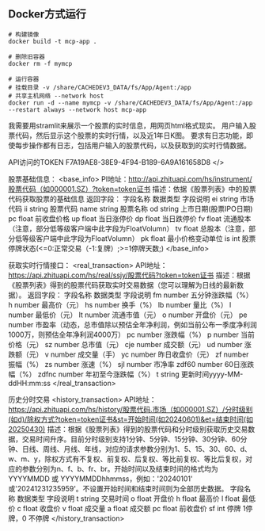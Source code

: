 
## Docker方式运行
```
# 构建镜像
docker build -t mcp-app .

# 删除旧容器
docker rm -f mymcp

# 运行容器
# 挂载目录 -v /share/CACHEDEV3_DATA/fs/App/Agent:/app
# 共享主机网络 --network host
docker run -d --name mymcp -v /share/CACHEDEV3_DATA/fs/App/Agent:/app --restart always --network host mcp-app

```

我需要用stramlit来展示一个股票的实时信息，用网页html格式现实。
用户输入股票代码，然后显示这个股票的实时行情，以及近1年日K图。
要求有日志功能，即使每步操作都有日志，包括用户输入的股票代码，以及获取到的实时行情数据。

API访问的TOKEN
<Token>
F7A19AE8-38E9-4F94-B189-6A9A161658D8
</>


股票基础信息：
<base_info>
PI地址：http://api.zhituapi.com/hs/instrument/股票代码（如000001.SZ）?token=token证书
描述：依据《股票列表》中的股票代码获取股票的基础信息
返回字段：
字段名称	数据类型	字段说明
ei	string	市场代码
ii	string	股票代码
name	string	股票名称
od	string	上市日期(股票IPO日期)
pc	float	前收盘价格
up	float	当日涨停价
dp	float	当日跌停价
fv	float	流通股本（注意，部分低等级客户端中此字段为FloatVolumn）
tv	float	总股本（注意，部分低等级客户端中此字段为FloatVolumn）
pk	float	最小价格变动单位
is	int	股票停牌状态(<=0:正常交易（-1:复牌）;>=1停牌天数;)
</base_info>

获取实时行情接口：
<real_transaction>
API地址：https://api.zhituapi.com/hs/real/ssjy/股票代码?token=token证书
描述：根据《股票列表》得到的股票代码获取实时交易数据（您可以理解为日线的最新数据）。
返回字段：
字段名称	数据类型	字段说明
fm	number	五分钟涨跌幅（%）
h	number	最高价（元）
hs	number	换手（%）
lb	number	量比（%）
l	number	最低价（元）
lt	number	流通市值（元）
o	number	开盘价（元）
pe	number	市盈率（动态，总市值除以预估全年净利润，例如当前公布一季度净利润1000万，则预估全年净利润4000万）
pc	number	涨跌幅（%）
p	number	当前价格（元）
sz	number	总市值（元）
cje	number	成交额（元）
ud	number	涨跌额（元）
v	number	成交量（手）
yc	number	昨日收盘价（元）
zf	number	振幅（%）
zs	number	涨速（%）
sjl	number	市净率
zdf60	number	60日涨跌幅（%）
zdfnc	number	年初至今涨跌幅（%）
t	string	更新时间yyyy-MM-ddHH:mm:ss
</real_transaction>

历史分时交易
<history_transaction>
API地址：https://api.zhituapi.com/hs/history/股票代码.市场（如000001.SZ）/分时级别(如d)/除权方式?token=token证书&st=开始时间(如20240601)&et=结束时间(如20250430)
描述：根据《股票列表》得到的股票代码和分时级别获取历史交易数据，交易时间升序。目前分时级别支持1分钟、5分钟、15分钟、30分钟、60分钟、日线、周线、月线、年线，对应的请求参数分别为1、5、15、30、60、d、w、m、y，除权方式有不复权、前复权、后复权、等比前复权、等比后复权，对应的参数分别为n、f、b、fr、br。开始时间以及结束时间的格式均为 YYYYMMDD 或 YYYYMMDDhhmmss，例如：'20240101' 或'20241231235959'。不设置开始时间和结束时间则为全部历史数据。
字段名称	数据类型	字段说明
t	string	交易时间
o	float	开盘价
h	float	最高价
l	float	最低价
c	float	收盘价
v	float	成交量
a	float	成交额
pc	float	前收盘价
sf	int	停牌 1停牌，0 不停牌
</history_transaction>
